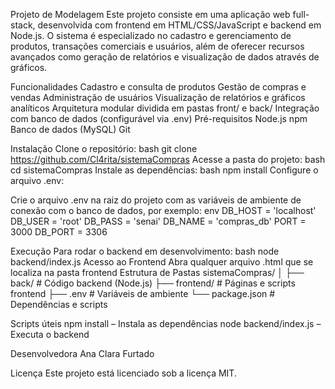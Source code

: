 Projeto de Modelagem
Este projeto consiste em uma aplicação web full-stack, desenvolvida com frontend em HTML/CSS/JavaScript e backend em Node.js. O sistema é especializado no cadastro e gerenciamento de produtos, transações comerciais e usuários, além de oferecer recursos avançados como geração de relatórios e visualização de dados através de gráficos.

Funcionalidades
Cadastro e consulta de produtos
Gestão de compras e vendas
Administração de usuários
Visualização de relatórios e gráficos analíticos
Arquitetura modular dividida em pastas front/ e back/
Integração com banco de dados (configurável via .env)
Pré-requisitos
Node.js npm Banco de dados (MySQL) Git

Instalação
Clone o repositório: bash git clone https://github.com/Cl4rita/sistemaCompras
Acesse a pasta do projeto: bash cd sistemaCompras
Instale as dependências: bash npm install
Configure o arquivo .env:

Crie o arquivo .env na raiz do projeto com as variáveis de ambiente de conexão com o banco de dados, por exemplo: env DB_HOST = 'localhost' DB_USER = 'root' DB_PASS = 'senai' DB_NAME = 'compras_db' PORT = 3000 DB_PORT = 3306

Execução
Para rodar o backend em desenvolvimento: bash node backend/index.js
Acesso ao Frontend
Abra qualquer arquivo .html que se localiza na pasta frontend
Estrutura de Pastas sistemaCompras/ │ ├── back/ # Código backend (Node.js) ├── frontend/ # Páginas e scripts frontend ├── .env # Variáveis de ambiente └── package.json # Dependências e scripts

Scripts úteis
npm install – Instala as dependências node backend/index.js – Executa o backend

Desenvolvedora
Ana Clara Furtado

Licença
Este projeto está licenciado sob a licença MIT.